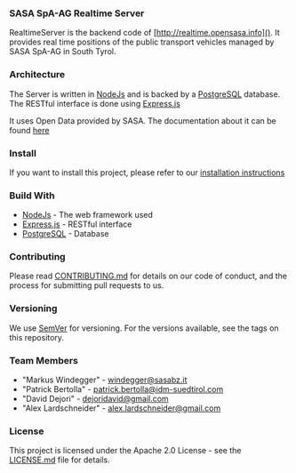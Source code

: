 ### SASA SpA-AG Realtime Server

RealtimeServer is the backend code of [http://realtime.opensasa.info](). 
It provides real time positions of the public transport vehicles managed by SASA SpA-AG in South Tyrol. 

### Architecture

The Server is written in [NodeJs](https://nodejs.org/) and is backed by a [PostgreSQL](https://www.postgresql.org) database.
The RESTful interface is done using [Express.js](https://expressjs.com)

It uses Open Data provided by SASA. The documentation about it can be found [here](http://opensasa.info)

### Install

If you want to install this project, please refer to our [installation instructions](INSTALL.md)

### Build With

- [NodeJs](https://nodejs.org/en/) - The web framework used
- [Express.js](https://expressjs.com) - RESTful interface
- [PostgreSQL](https://www.postgresql.org) - Database

### Contributing

Please read [CONTRIBUTING.md]() for details on our code of conduct, and the process for submitting pull requests to us.

### Versioning

We use [SemVer](http://semver.org) for versioning. For the versions available, see the tags on this repository.

### Team Members

- "Markus Windegger" - <windegger@sasabz.it>
- "Patrick Bertolla" - <patrick.bertolla@idm-suedtirol.com>
- "David Dejori" - <dejoridavid@gmail.com>
- "Alex Lardschneider" - <alex.lardschneider@gmail.com>

### License

This project is licensed under the Apache 2.0 License - see the [LICENSE.md]() file for details.